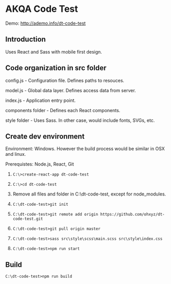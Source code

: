 # AKQA Code Test

Demo: http://ademo.info/dt-code-test


## Introduction

Uses React and Sass with mobile first design.

## Code organization in src folder

config.js - Configuration file. Defines paths to resouces.

model.js - Global data layer. Defines access data from server.

index.js - Application entry point.

components folder - Defines each React components.

style folder - Uses Sass. In other case, would include fonts, SVGs, etc.

## Create dev environment

Environment: Windows. However the build process would be similar in OSX and linux.

Prerequistes: Node.js, React, Git

1. ```C:\>create-react-app dt-code-test```

2. ```C:\>cd dt-code-test```

3. Remove all files and folder in C:\\dt-code-test, except for node_modules.

4. ```C:\dt-code-test>git init```

5. ```C:\dt-code-test>git remote add origin https://github.com/ohxyz/dt-code-test.git```

5. ```C:\dt-code-test>git pull origin master```

6. ```C:\dt-code-test>sass src\style\scss\main.scss src\style\index.css```

7. ```C:\dt-code-test>npm run start```

## Build

```C:\dt-code-test>npm run build```